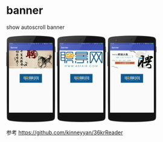 # banner
show autoscroll banner
 
<p><img src="https://github.com/xiDaiDai/banner/blob/master/screenshots/device-2016-05-26-174322.png" height="230" width="130" />
<img src="https://github.com/xiDaiDai/banner/blob/master/screenshots/device-2016-05-26-174359.png" height="230" width="130" />
<img src="https://github.com/xiDaiDai/banner/blob/master/screenshots/device-2016-05-26-174426.png" height="230" width="130" /></p>

参考 https://github.com/kinneyyan/36krReader
